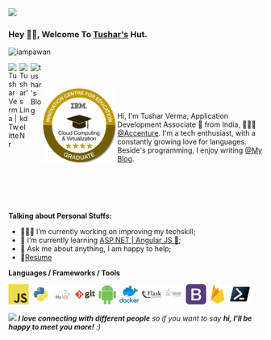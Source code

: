 <img src="https://www.codewars.com/users/tshrvrm/badges/small"> <br>
### Hey 👋🏽, Welcome To [Tushar's](https://github.com/tushar821999?tab=repositories) Hut.
<img src="https://komarev.com/ghpvc/?username=tushar821999&label=Views&color=blue&style=plastic" alt="iampawan" />
<p align="left">
<!--
**tushar821999/tushar821999** is a ✨ _special_ ✨ repository because its `README.md` (this file) appears on your GitHub profile. -->

<a href="https://twitter.com/tshrvrm">
  <img align="left" alt="Tushar Verma | Twitter" width="22px" src="https://cdn.jsdelivr.net/npm/simple-icons@v3/icons/twitter.svg" />
</a>
<a href="https://in.linkedin.com/in/tushar-verma-047329154/">
  <img align="left" alt="Tushar's LinkdeIN" width="22px" src="https://cdn.jsdelivr.net/npm/simple-icons@v3/icons/linkedin.svg" />
</a>
<a href="https://tshrvrm.in">
  <img align="left" alt="tushar's Blog" width="22px" src="https://cdn.jsdelivr.net/npm/simple-icons@3.1.0/icons/blogger.svg" />
</a>
<br>
<br>

[<img align="left" alt="IBM Badge" width="150px" src="https://github.com/tushar821999/tushar821999/blob/master/Cloud_IBM.png"/>](https://www.youracclaim.com/badges/a2a12614-a837-4d2e-af32-24f899eca682/public_url)

<br>
<br>

Hi, I'm Tushar Verma, Application Development Associate 🚀 from India, 🙍🏽‍♂️ [@Accenture](https://www.accenture.com/in-en). I'm a tech enthusiast, with a constantly growing love for languages. Beside's programming, I enjoy writing [@My Blog](https://tshrvrm.in).

<br>
<br>
<br>
<br>

**Talking about Personal Stuffs:**

- 👨🏽‍💻 I’m currently working on improving my techskill;
- 🌱 I’m currently learning [ASP.NET | Angular JS :rocket:](#); 
- 💬 Ask me about anything, I am happy to help;
- 📝[Resume](#)

**Languages / Frameworks / Tools**  

<code><img height="40" src="https://raw.githubusercontent.com/github/explore/80688e429a7d4ef2fca1e82350fe8e3517d3494d/topics/javascript/javascript.png"></code>
<code><img height="40" src="https://raw.githubusercontent.com/github/explore/80688e429a7d4ef2fca1e82350fe8e3517d3494d/topics/python/python.png"></code>
<code><img height="40" src="https://raw.githubusercontent.com/github/explore/80688e429a7d4ef2fca1e82350fe8e3517d3494d/topics/mysql/mysql.png"></code>
<code><img height="40" src="https://raw.githubusercontent.com/github/explore/80688e429a7d4ef2fca1e82350fe8e3517d3494d/topics/git/git.png"></code>
<code><img height="40" src="https://raw.githubusercontent.com/github/explore/80688e429a7d4ef2fca1e82350fe8e3517d3494d/topics/android/android.png"></code>
<code><img height="40" src="https://raw.githubusercontent.com/github/explore/80688e429a7d4ef2fca1e82350fe8e3517d3494d/topics/docker/docker.png"></code>
<code><img height="40" src="https://raw.githubusercontent.com/github/explore/80688e429a7d4ef2fca1e82350fe8e3517d3494d/topics/flask/flask.png"></code>
<code><img height="40" src="https://raw.githubusercontent.com/github/explore/80688e429a7d4ef2fca1e82350fe8e3517d3494d/topics/java/java.png"></code>
<code><img height="40" src="https://raw.githubusercontent.com/github/explore/80688e429a7d4ef2fca1e82350fe8e3517d3494d/topics/bootstrap/bootstrap.png"></code>
<code><img height="40" src="https://raw.githubusercontent.com/github/explore/80688e429a7d4ef2fca1e82350fe8e3517d3494d/topics/firebase/firebase.png"></code>
<code><img height="40" src="https://raw.githubusercontent.com/github/explore/80688e429a7d4ef2fca1e82350fe8e3517d3494d/topics/powershell/powershell.png"></code>

<em><b><img src="https://media.giphy.com/media/LnQjpWaON8nhr21vNW/giphy.gif" width="25"> I love connecting with different people</b> so if you want to say <b>hi, I'll be happy to meet you more!</b> :)</em>

